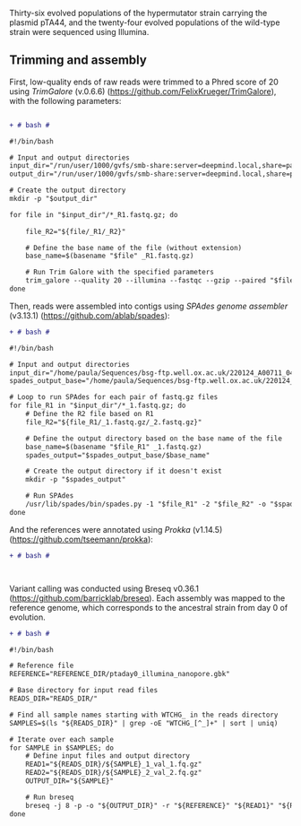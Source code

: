 Thirty-six evolved populations of the hypermutator strain carrying the plasmid pTA44, and the twenty-four evolved populations of the wild-type strain were sequenced using Illumina. 

## Trimming and assembly 

First, low-quality ends of raw reads were trimmed to a Phred score of 20 using *TrimGalore* (v.0.6.6) (https://github.com/FelixKrueger/TrimGalore), with the following parameters:

```diff

+ # bash #

#!/bin/bash

# Input and output directories
input_dir="/run/user/1000/gvfs/smb-share:server=deepmind.local,share=paula/Mutation_accumulation/readsma/fastqsinadapters"
output_dir="/run/user/1000/gvfs/smb-share:server=deepmind.local,share=paula/Mutation_accumulation/readsma/cutadapt"

# Create the output directory 
mkdir -p "$output_dir"

for file in "$input_dir"/*_R1.fastq.gz; do
  
    file_R2="${file/_R1/_R2}"

    # Define the base name of the file (without extension)
    base_name=$(basename "$file" _R1.fastq.gz)

    # Run Trim Galore with the specified parameters
    trim_galore --quality 20 --illumina --fastqc --gzip --paired "$file" "$file_R2" --output_dir "$output_dir"
done

```

Then, reads were assembled into contigs using *SPAdes genome assembler* (v3.13.1) (https://github.com/ablab/spades):

```diff
+ # bash #

#!/bin/bash

# Input and output directories
input_dir="/home/paula/Sequences/bsg-ftp.well.ox.ac.uk/220124_A00711_0476_AHTMGTDSX2"
spades_output_base="/home/paula/Sequences/bsg-ftp.well.ox.ac.uk/220124_A00711_0476_AHTMGTDSX2"

# Loop to run SPAdes for each pair of fastq.gz files
for file_R1 in "$input_dir"/*_1.fastq.gz; do
    # Define the R2 file based on R1
    file_R2="${file_R1/_1.fastq.gz/_2.fastq.gz}"

    # Define the output directory based on the base name of the file
    base_name=$(basename "$file_R1" _1.fastq.gz)
    spades_output="$spades_output_base/$base_name"

    # Create the output directory if it doesn't exist
    mkdir -p "$spades_output"

    # Run SPAdes
    /usr/lib/spades/bin/spades.py -1 "$file_R1" -2 "$file_R2" -o "$spades_output"
done

```

And the references were annotated using *Prokka* (v1.14.5) (https://github.com/tseemann/prokka):

```diff
+ # bash #




```

Variant calling was conducted using Breseq v0.36.1 (https://github.com/barricklab/breseq). Each assembly was mapped to the reference genome, which corresponds to the ancestral strain from day 0 of evolution.

```diff
+ # bash #

#!/bin/bash

# Reference file
REFERENCE="REFERENCE_DIR/ptaday0_illumina_nanopore.gbk"

# Base directory for input read files
READS_DIR="READS_DIR/"

# Find all sample names starting with WTCHG_ in the reads directory
SAMPLES=$(ls "${READS_DIR}" | grep -oE "WTCHG_[^_]+" | sort | uniq)

# Iterate over each sample
for SAMPLE in $SAMPLES; do
    # Define input files and output directory
    READ1="${READS_DIR}/${SAMPLE}_1_val_1.fq.gz"
    READ2="${READS_DIR}/${SAMPLE}_2_val_2.fq.gz"
    OUTPUT_DIR="${SAMPLE}"

    # Run breseq
    breseq -j 8 -p -o "${OUTPUT_DIR}" -r "${REFERENCE}" "${READ1}" "${READ2}"
done

```
